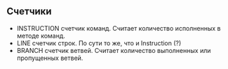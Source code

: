 ## Счетчики ##

- INSTRUCTION
счетчик команд. Считает количество исполненных в методе команд.
- LINE
счетчик строк. По сути то же, что и Instruction (?)
- BRANCH
счетчик ветвей. Считает количество выполненных или пропущенных ветвей.
